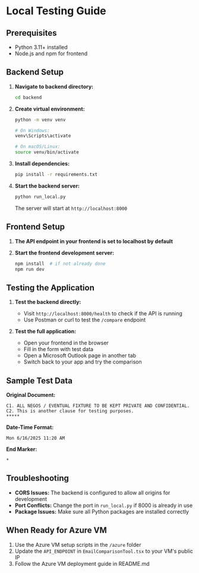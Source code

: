 
# Local Testing Guide

## Prerequisites
- Python 3.11+ installed
- Node.js and npm for frontend

## Backend Setup

1. **Navigate to backend directory:**
   ```bash
   cd backend
   ```

2. **Create virtual environment:**
   ```bash
   python -m venv venv
   
   # On Windows:
   venv\Scripts\activate
   
   # On macOS/Linux:
   source venv/bin/activate
   ```

3. **Install dependencies:**
   ```bash
   pip install -r requirements.txt
   ```

4. **Start the backend server:**
   ```bash
   python run_local.py
   ```

   The server will start at `http://localhost:8000`

## Frontend Setup

1. **The API endpoint in your frontend is set to localhost by default**

2. **Start the frontend development server:**
   ```bash
   npm install  # if not already done
   npm run dev
   ```

## Testing the Application

1. **Test the backend directly:**
   - Visit `http://localhost:8000/health` to check if the API is running
   - Use Postman or curl to test the `/compare` endpoint

2. **Test the full application:**
   - Open your frontend in the browser
   - Fill in the form with test data
   - Open a Microsoft Outlook page in another tab
   - Switch back to your app and try the comparison

## Sample Test Data

**Original Document:**
```
C1. ALL NEGOS / EVENTUAL FIXTURE TO BE KEPT PRIVATE AND CONFIDENTIAL.
C2. This is another clause for testing purposes.
*****
```

**Date-Time Format:**
```
Mon 6/16/2025 11:20 AM
```

**End Marker:**
```
*
```

## Troubleshooting

- **CORS Issues:** The backend is configured to allow all origins for development
- **Port Conflicts:** Change the port in `run_local.py` if 8000 is already in use
- **Package Issues:** Make sure all Python packages are installed correctly

## When Ready for Azure VM

1. Use the Azure VM setup scripts in the `/azure` folder
2. Update the `API_ENDPOINT` in `EmailComparisonTool.tsx` to your VM's public IP
3. Follow the Azure VM deployment guide in README.md
